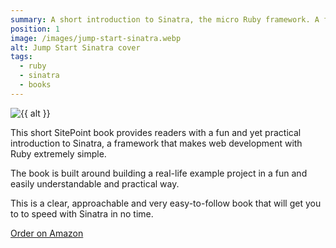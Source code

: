 ```yaml
---
summary: A short introduction to Sinatra, the micro Ruby framework. A full tutorial that takes you through building a full example project with a database backend to help demonstrate the concepts in a practical way.
position: 1
image: /images/jump-start-sinatra.webp
alt: Jump Start Sinatra cover
tags:
  - ruby
  - sinatra
  - books
---
```


<img src="{{ image }}" alt="{{ alt }}" class="dropshadow">

This short SitePoint book provides readers with a fun and yet practical introduction to Sinatra, a framework that makes web development with Ruby extremely simple.

The book is built around building a real-life example project in a fun and easily understandable and practical way.

This is a clear, approachable and very easy-to-follow book that will get you to to speed with Sinatra in no time.

[Order on Amazon](https://www.amazon.co.uk/Jump-Start-Sinatra-Darren-Jones/dp/0987332147/)
